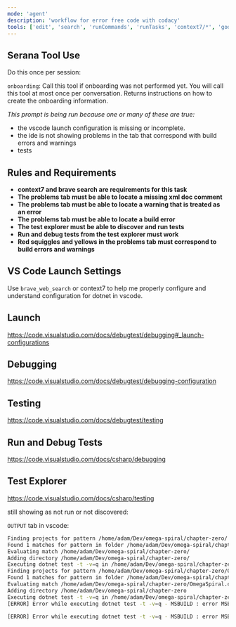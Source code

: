 ```yaml
---
mode: 'agent'
description: 'workflow for error free code with codacy'
tools: ['edit', 'search', 'runCommands', 'runTasks', 'context7/*', 'godot/*', 'serena/*', 'usages', 'vscodeAPI', 'problems', 'changes', 'testFailure', 'fetch', 'github.vscode-pull-request-github/copilotCodingAgent', 'extensions', 'todos', 'runTests']
---
```


## Serana Tool Use

Do this once per session:

`onboarding`: Call this tool if onboarding was not performed yet.
You will call this tool at most once per conversation. Returns instructions on how to create the onboarding information.

*This prompt is being run because one or many of these are true:*

- the vscode launch configuration is missing or incomplete.
- the ide is not showing problems in the tab that correspond with build errors and warnings
- tests

## Rules and Requirements

- **context7 and brave search are requirements for this task**
- **The problems tab must be able to locate a missing xml doc comment**
- **The problems tab must be able to locate a warning that is treated as an error**
- **The problems tab must be able to locate a build error**
- **The test explorer must be able to discover and run tests**
- **Run and debug tests from the test explorer must work**
- **Red squiggles and yellows in the problems tab must correspond to build errors and warnings**

## VS Code Launch Settings

Use `brave_web_search` or context7 to help me properly configure and understand configuration for dotnet in vscode.

## Launch
https://code.visualstudio.com/docs/debugtest/debugging#_launch-configurations


## Debugging
https://code.visualstudio.com/docs/debugtest/debugging-configuration

## Testing
https://code.visualstudio.com/docs/debugtest/testing

## Run and Debug Tests
https://code.visualstudio.com/docs/csharp/debugging

## Test Explorer
https://code.visualstudio.com/docs/csharp/testing

still showing as not run or not discovered:

`OUTPUT` tab in vscode:

```bash
Finding projects for pattern /home/adam/Dev/omega-spiral/chapter-zero/
Found 1 matches for pattern in folder /home/adam/Dev/omega-spiral/chapter-zero
Evaluating match /home/adam/Dev/omega-spiral/chapter-zero/
Adding directory /home/adam/Dev/omega-spiral/chapter-zero/
Executing dotnet test -t -v=q in /home/adam/Dev/omega-spiral/chapter-zero/
Finding projects for pattern /home/adam/Dev/omega-spiral/chapter-zero/OmegaSpiral.csproj
Found 1 matches for pattern in folder /home/adam/Dev/omega-spiral/chapter-zero
Evaluating match /home/adam/Dev/omega-spiral/chapter-zero/OmegaSpiral.csproj
Adding directory /home/adam/Dev/omega-spiral/chapter-zero
Executing dotnet test -t -v=q in /home/adam/Dev/omega-spiral/chapter-zero
[ERROR] Error while executing dotnet test -t -v=q - MSBUILD : error MSB1011: Specify which project or solution file to use because this folder contains more than one project or solution file.

[ERROR] Error while executing dotnet test -t -v=q - MSBUILD : error MSB1011: Specify which project or solution file to use because this folder contains more than one project or solution file.
```
